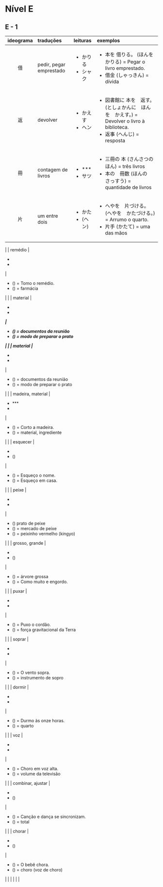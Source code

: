 # Nível E

## E - 1

| ideograma | traduções | leituras | exemplos |
|:---:|:---|:---|:---|
| 借 | pedir, pegar emprestado |<ul><li>かりる</li><li>シャク</li></ul>|<ul><li> 本を 借りる。 (ほんを かりる) = Pegar o livro emprestado.</li><li> 借金 (しゃっきん) = dívida</li></ul>|
| 返 | devolver |<ul><li>かえす</li><li>ヘン</li></ul>|<ul><li> 図書館に 本を　返す。 (としょかんに　ほんを　かえす。) = Devolver o livro à biblioteca.</li><li> 返事 (へんじ) = resposta</li></ul>|
| 冊 | contagem de livros |<ul><li>***</li><li>サツ</li></ul>|<ul><li> 三冊の 本 (さんさつの　ほん) = três livros</li><li> 本の　冊数 (ほんの　さっすう) = quantidade de livros</li></ul>|
| 片 | um entre dois |<ul><li>かた</li><li>(ヘン)</li></ul>|<ul><li> へやを　片づける。 (へやを　かたづける。) = Arrumo o quarto.</li><li> 片手 (かたて) = uma das mãos</li></ul>|

|  | remédio |<ul><li></li><li></li></ul>|<ul><li>  () = Tomo o remédio.</li><li>  () = farmácia</li></ul>|
|  | material |<ul><li>***</li><li></li></ul>|<ul><li>  () = documentos da reunião</li><li>  () = modo de preparar o prato</li></ul>|
|  | material |<ul><li>***</li><li></li></ul>|<ul><li>  () = documentos da reunião</li><li>  () = modo de preparar o prato</li></ul>|
|  | madeira, material |<ul><li>***</li><li></li></ul>|<ul><li>  () = Corto a madeira.</li><li>  () = material, ingrediente</li></ul>|
|  | esquecer |<ul><li></li><li>()</li></ul>|<ul><li>  () = Esqueço o nome.</li><li>  () = Esqueço em casa.</li></ul>|
|  | peixe |<ul><li></li><li></li></ul>|<ul><li>  () prato de peixe</li><li>  () = mercado de peixe</li><li>  () = peixinho vermelho (kingyo)</ul>|
|  | grosso, grande |<ul><li></li><li>()</li></ul>|<ul><li>  () = árvore grossa</li><li>  () = Como muito e engordo.</li></ul>|
|  | puxar |<ul><li></li><li></li></ul>|<ul><li>  () = Puxo o cordão.</li><li>  () = força gravitacional da Terra</li></ul>|
|  | soprar |<ul><li></li><li></li></ul>|<ul><li>  () = O vento sopra.</li><li>  () = instrumento de sopro</li></ul>|
|  | dormir |<ul><li></li><li></li></ul>|<ul><li>  () = Durmo às onze horas.</li><li>  () = quarto</li></ul>|
|  | voz |<ul><li></li><li></li></ul>|<ul><li>  () = Choro em voz alta.</li><li>  () = volume da televisão</li></ul>|
|  | combinar, ajustar |<ul><li></li><li> ()</li></ul>|<ul><li>  () = Canção e dança se sincronizam.</li><li>  () = total</li></ul>|
|  | chorar |<ul><li></li><li>()</li></ul>|<ul><li>  () = O bebê chora.</li><li>  () = choro (voz de choro)</li></ul>|
|  |  |  |  |